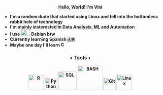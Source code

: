 <p align="center"> <b>Hello, World! I'm Vini

- I'm a random dude that started using Linux and fell into the bottomless rabbit hole of technology
- I'm mainly insterested in Data Analysis, ML and Automation
- I use <img src="https://www.debian.org/logos/openlogo-nd.svg" alt="Debian" width="30" height="20"/> Debian btw
- Currently learning Spanish 🇦🇷
- Maybe one day I'll learn <img src="https://upload.wikimedia.org/wikipedia/commons/thumb/3/35/The_C_Programming_Language_logo.svg/250px-The_C_Programming_Language_logo.svg.png" alt="C" width="15" height="15"/>



<h3 align= "center" >• Tools •</h3>

<p align="center"> <img src = "https://upload.wikimedia.org/wikipedia/commons/thumb/1/1b/R_logo.svg/250px-R_logo.svg.png" alt="R" width="50" height="50"/>
<img src="https://external-content.duckduckgo.com/iu/?u=http%3A%2F%2Flogos-download.com%2Fwp-content%2Fuploads%2F2016%2F10%2FPython_logo_icon.png&f=1&nofb=1" alt="Python" width="40" height="40"/>
<img src="https://upload.wikimedia.org/wikipedia/commons/thumb/d/d7/Sql_data_base_with_logo.svg/1920px-Sql_data_base_with_logo.svg.png" alt="SQL"  width="60" height="60"/>
<img src="https://upload.wikimedia.org/wikipedia/commons/8/82/Gnu-bash-logo.svg" alt="BASH" width="80" height="80"/>
<img src="https://external-content.duckduckgo.com/iu/?u=http%3A%2F%2Ffabric8.io%2Fpresentations%2Fdevnation-2014-intro%2Fimages%2Flogo-git.png&f=1&nofb=1" alt="Git" width="40" height="40"/>
<img src= "https://imagepng.org/pinguim-linux-tux-linux/pinguim-linux-tux/" alt="Linux" width="50" height="50"/> 
